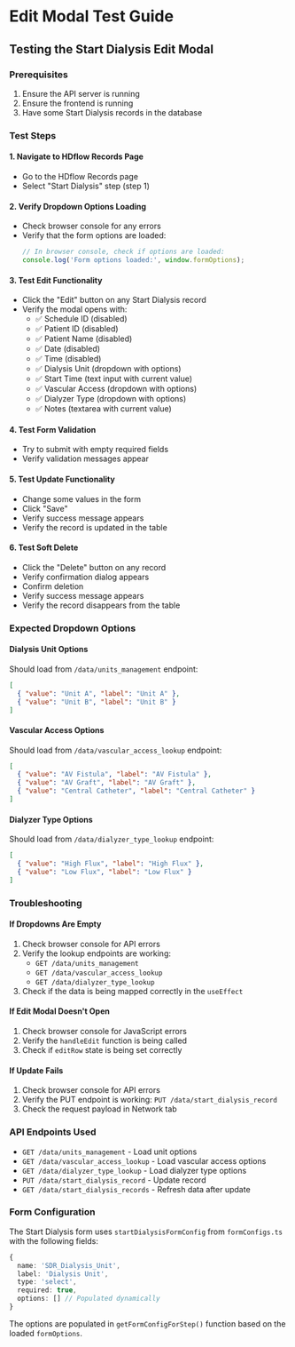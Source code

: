 # Edit Modal Test Guide

## Testing the Start Dialysis Edit Modal

### Prerequisites
1. Ensure the API server is running
2. Ensure the frontend is running
3. Have some Start Dialysis records in the database

### Test Steps

#### 1. Navigate to HDflow Records Page
- Go to the HDflow Records page
- Select "Start Dialysis" step (step 1)

#### 2. Verify Dropdown Options Loading
- Check browser console for any errors
- Verify that the form options are loaded:
  ```javascript
  // In browser console, check if options are loaded:
  console.log('Form options loaded:', window.formOptions);
  ```

#### 3. Test Edit Functionality
- Click the "Edit" button on any Start Dialysis record
- Verify the modal opens with:
  - ✅ Schedule ID (disabled)
  - ✅ Patient ID (disabled) 
  - ✅ Patient Name (disabled)
  - ✅ Date (disabled)
  - ✅ Time (disabled)
  - ✅ Dialysis Unit (dropdown with options)
  - ✅ Start Time (text input with current value)
  - ✅ Vascular Access (dropdown with options)
  - ✅ Dialyzer Type (dropdown with options)
  - ✅ Notes (textarea with current value)

#### 4. Test Form Validation
- Try to submit with empty required fields
- Verify validation messages appear

#### 5. Test Update Functionality
- Change some values in the form
- Click "Save"
- Verify success message appears
- Verify the record is updated in the table

#### 6. Test Soft Delete
- Click the "Delete" button on any record
- Verify confirmation dialog appears
- Confirm deletion
- Verify success message appears
- Verify the record disappears from the table

### Expected Dropdown Options

#### Dialysis Unit Options
Should load from `/data/units_management` endpoint:
```json
[
  { "value": "Unit A", "label": "Unit A" },
  { "value": "Unit B", "label": "Unit B" }
]
```

#### Vascular Access Options
Should load from `/data/vascular_access_lookup` endpoint:
```json
[
  { "value": "AV Fistula", "label": "AV Fistula" },
  { "value": "AV Graft", "label": "AV Graft" },
  { "value": "Central Catheter", "label": "Central Catheter" }
]
```

#### Dialyzer Type Options
Should load from `/data/dialyzer_type_lookup` endpoint:
```json
[
  { "value": "High Flux", "label": "High Flux" },
  { "value": "Low Flux", "label": "Low Flux" }
]
```

### Troubleshooting

#### If Dropdowns Are Empty
1. Check browser console for API errors
2. Verify the lookup endpoints are working:
   - `GET /data/units_management`
   - `GET /data/vascular_access_lookup`
   - `GET /data/dialyzer_type_lookup`
3. Check if the data is being mapped correctly in the `useEffect`

#### If Edit Modal Doesn't Open
1. Check browser console for JavaScript errors
2. Verify the `handleEdit` function is being called
3. Check if `editRow` state is being set correctly

#### If Update Fails
1. Check browser console for API errors
2. Verify the PUT endpoint is working: `PUT /data/start_dialysis_record`
3. Check the request payload in Network tab

### API Endpoints Used

- `GET /data/units_management` - Load unit options
- `GET /data/vascular_access_lookup` - Load vascular access options  
- `GET /data/dialyzer_type_lookup` - Load dialyzer type options
- `PUT /data/start_dialysis_record` - Update record
- `GET /data/start_dialysis_records` - Refresh data after update

### Form Configuration

The Start Dialysis form uses `startDialysisFormConfig` from `formConfigs.ts` with the following fields:

```typescript
{
  name: 'SDR_Dialysis_Unit',
  label: 'Dialysis Unit', 
  type: 'select',
  required: true,
  options: [] // Populated dynamically
}
```

The options are populated in `getFormConfigForStep()` function based on the loaded `formOptions`.